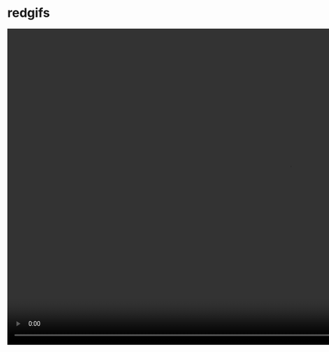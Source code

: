 # redgifs

<video width="1280" height="720" controls>
  <source src="https://thumbs2.redgifs.com/ThoseRepentantElk.mp4" type="video/mp4">
